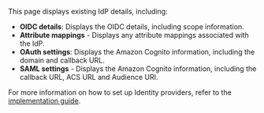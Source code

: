 This page displays existing IdP details, including:

- **OIDC details**: Displays the OIDC details, including scope information.
- **Attribute mappings** - Displays any attribute mappings associated with the IdP.
- **OAuth settings**: Displays the Amazon Cognito information, including the domain and callback URL.
- **SAML settings** - Displays the Amazon Cognito information, including the callback URL, ACS URL and Audience URI.

For more information on how to set up Identity providers, refer to the [implementation guide](https://docs.aws.amazon.com/solutions/latest/automated-data-analytics-on-aws/using-the-automated-data-analytics-on-aws-solution.html#identity-providers).

